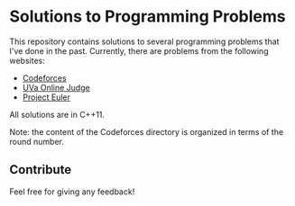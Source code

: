 # Solutions to Programming Problems

This repository contains solutions to several programming problems that I've done in the past. Currently, there are problems from the following websites:

- [Codeforces](http://codeforces.com)
- [UVa Online Judge](https://uva.onlinejudge.org)
- [Project Euler](https://projecteuler.net)

All solutions are in C++11.

Note: the content of the Codeforces directory is organized in terms of the round number.

## Contribute

Feel free for giving any feedback!